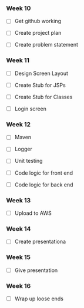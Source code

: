 
### Week 10
- [ ] Get github working
- [ ] Create project plan
- [ ] Create problem statement


### Week 11
- [ ] Design Screen Layout
- [ ] Create Stub for JSPs
- [ ] Create Stub for Classes
- [ ] Login screen



### Week 12
- [ ] Maven
- [ ] Logger
- [ ] Unit testing
- [ ] Code logic for front end
- [ ] Code logic for back end


### Week 13
- [ ] Upload to AWS


### Week 14
- [ ] Create presentationa

### Week 15
- [ ] Give presentation


### Week 16
- [ ] Wrap up loose ends
